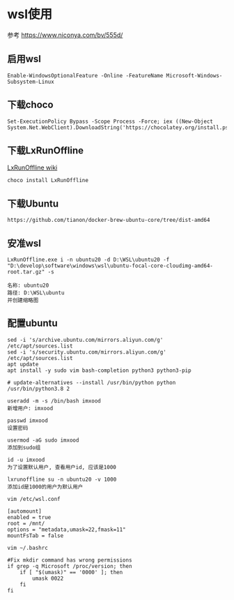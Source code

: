 # wsl使用

参考 https://www.niconya.com/bv/555d/

## 启用wsl

    Enable-WindowsOptionalFeature -Online -FeatureName Microsoft-Windows-Subsystem-Linux

## 下载choco

    Set-ExecutionPolicy Bypass -Scope Process -Force; iex ((New-Object System.Net.WebClient).DownloadString('https://chocolatey.org/install.ps1'))

## 下载LxRunOffline

[LxRunOffline wiki](https://github.com/DDoSolitary/LxRunOffline/wiki)

    choco install LxRunOffline

## 下载Ubuntu

    https://github.com/tianon/docker-brew-ubuntu-core/tree/dist-amd64

## 安准wsl

    LxRunOffline.exe i -n ubuntu20 -d D:\WSL\ubuntu20 -f "D:\develop\software\windows\wsl\ubuntu-focal-core-cloudimg-amd64-root.tar.gz" -s

    名称: ubuntu20
    路径: D:\WSL\ubuntu
    并创建缩略图

## 配置ubuntu

    sed -i 's/archive.ubuntu.com/mirrors.aliyun.com/g' /etc/apt/sources.list
    sed -i 's/security.ubuntu.com/mirrors.aliyun.com/g' /etc/apt/sources.list
    apt update
    apt install -y sudo vim bash-completion python3 python3-pip

    # update-alternatives --install /usr/bin/python python /usr/bin/python3.8 2

    useradd -m -s /bin/bash imxood
    新增用户: imxood

    passwd imxood
    设置密码

    usermod -aG sudo imxood
    添加到sudo组

    id -u imxood
    为了设置默认用户, 查看用户id, 应该是1000

    lxrunoffline su -n ubuntu20 -v 1000
    添加id是1000的用户为默认用户

    vim /etc/wsl.conf

    [automount]
    enabled = true
    root = /mnt/
    options = "metadata,umask=22,fmask=11"
    mountFsTab = false

    vim ~/.bashrc

    #Fix mkdir command has wrong permissions
    if grep -q Microsoft /proc/version; then
        if [ "$(umask)" == '0000' ]; then
            umask 0022
        fi
    fi
